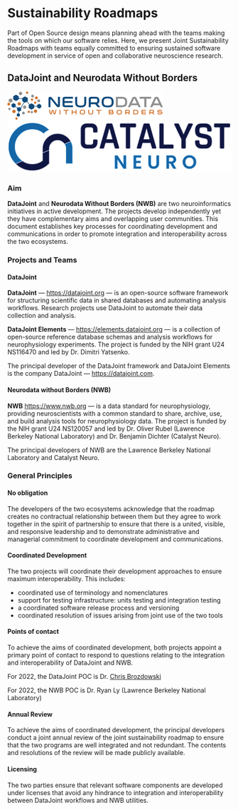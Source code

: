 # Sustainability Roadmaps

Part of Open Source design means planning ahead with the teams making the tools on which
our software relies. Here, we present Joint Sustainability Roadmaps with teams equally
committed to ensuring sustained software development in service of open and
collaborative neuroscience research.

## DataJoint and Neurodata Without Borders


![NWB](../img/NWB.png) ![CatalystNeuro](../img/CatalystNeuro.png)

### Aim
**DataJoint** and **Neurodata Without Borders (NWB)** are two neuroinformatics 
  initiatives in active development. The projects develop independently yet they have
  complementary aims and overlapping user communities. This document establishes key
  processes for coordinating development and communications in order to promote
  integration and interoperability across the two ecosystems.

### Projects and Teams

#### DataJoint

**DataJoint** — https://datajoint.org — is an open-source software framework for
  structuring scientific data in shared databases and automating analysis workflows.
  Research projects use DataJoint to automate their data collection and analysis.

**DataJoint Elements** — https://elements.datajoint.org — is a collection of open-source
  reference database schemas and analysis workflows for neurophysiology experiments.
  The project is funded by the NIH grant U24 NS116470 and led by Dr. Dimitri Yatsenko.

The principal developer of the DataJoint framework and DataJoint Elements is the company
DataJoint — https://datajoint.com.

#### Neurodata without Borders (NWB)

**NWB** https://www.nwb.org — is a data standard for neurophysiology, providing
  neuroscientists with a common standard to share, archive, use, and build analysis
  tools for neurophysiology data. The project is funded by the NIH grant U24 NS120057
  and led by Dr. Oliver Rubel (Lawrence Berkeley National Laboratory) and Dr. Benjamin
  Dichter (Catalyst Neuro).

The principal developers of NWB are the Lawrence Berkeley National Laboratory and
Catalyst Neuro.

### General Principles

#### No obligation

The developers of the two ecosystems acknowledge that the roadmap creates no contractual
relationship between them but they agree to work together in the spirit of partnership
to ensure that there is a united, visible, and responsive leadership and to demonstrate
administrative and managerial commitment to coordinate development and communications.

#### Coordinated Development

The two projects will coordinate their development approaches to ensure maximum
interoperability. This includes:

-   coordinated use of terminology and nomenclatures
-   support for testing infrastructure: units testing and integration testing
-   a coordinated software release process and versioning
-   coordinated resolution of issues arising from joint use of the two tools

#### Points of contact

To achieve the aims of coordinated development, both projects appoint a primary point of
contact to respond to questions relating to the integration and interoperability of
DataJoint and NWB.

For 2022, the DataJoint POC is Dr. [Chris Brozdowski](mailto:cbroz@datajoint.com)

For 2022, the NWB POC is Dr. Ryan Ly (Lawrence Berkeley National Laboratory)

#### Annual Review

To achieve the aims of coordinated development, the principal developers conduct a joint
annual review of the joint sustainability roadmap to ensure that the two programs are
well integrated and not redundant. The contents and resolutions of the review will be
made publicly available.

#### Licensing

The two parties ensure that relevant software components are developed under licenses
that avoid any hindrance to integration and interoperability between DataJoint
workflows and NWB utilities.
